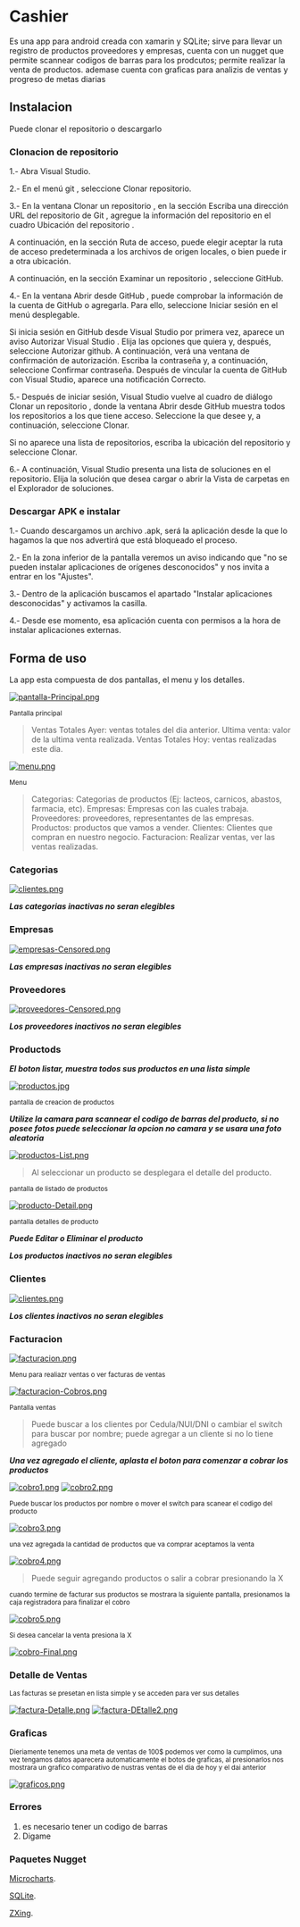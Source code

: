# Cashier
Es una app para android creada con xamarin y SQLite; sirve para llevar un registro de productos proveedores y empresas, cuenta con un nugget que permite scannear codigos de barras para los prodcutos; permite realizar la venta de productos. ademase cuenta con graficas para analizis de ventas y progreso de metas diarias

## Instalacion ##
Puede clonar el repositorio o descargarlo
### Clonacion de repositorio ### 

1.- Abra Visual Studio.

2.- En el menú git , seleccione Clonar repositorio.

3.- En la ventana Clonar un repositorio , en la sección Escriba una dirección URL del repositorio de Git , agregue la información del repositorio en el cuadro Ubicación del repositorio .

A continuación, en la sección Ruta de acceso, puede elegir aceptar la ruta de acceso predeterminada a los archivos de origen locales, o bien puede ir a otra ubicación.

A continuación, en la sección Examinar un repositorio , seleccione GitHub.

4.- En la ventana Abrir desde GitHub , puede comprobar la información de la cuenta de GitHub o agregarla. Para ello, seleccione Iniciar sesión en el menú desplegable.

Si inicia sesión en GitHub desde Visual Studio por primera vez, aparece un aviso Autorizar Visual Studio . Elija las opciones que quiera y, después, seleccione Autorizar github.
A continuación, verá una ventana de confirmación de autorización. Escriba la contraseña y, a continuación, seleccione Confirmar contraseña.
Después de vincular la cuenta de GitHub con Visual Studio, aparece una notificación Correcto.

5.- Después de iniciar sesión, Visual Studio vuelve al cuadro de diálogo Clonar un repositorio , donde la ventana Abrir desde GitHub muestra todos los repositorios a los que tiene acceso. Seleccione la que desee y, a continuación, seleccione Clonar.

Si no aparece una lista de repositorios, escriba la ubicación del repositorio y seleccione Clonar.

6.- A continuación, Visual Studio presenta una lista de soluciones en el repositorio. Elija la solución que desea cargar o abrir la Vista de carpetas en el Explorador de soluciones.

### Descargar APK e instalar ###

1.- Cuando descargamos un archivo .apk, será la aplicación desde la que lo hagamos la que nos advertirá que está bloqueado el proceso.

2.- En la zona inferior de la pantalla veremos un aviso indicando que "no se pueden instalar aplicaciones de orígenes desconocidos" y nos invita a entrar en los "Ajustes".

3.- Dentro de la aplicación buscamos el apartado "Instalar aplicaciones desconocidas" y activamos la casilla.

4.- Desde ese momento, esa aplicación cuenta con permisos a la hora de instalar aplicaciones externas.

## Forma de uso ##

La app esta compuesta de dos pantallas, el menu y los detalles.

[![pantalla-Principal.png](https://i.postimg.cc/LXTrSSYz/pantalla-Principal.png)](https://postimg.cc/5YXP5Zm0)

<sup> Pantalla principal </sup>

> Ventas Totales Ayer: ventas totales del dia anterior.
> Ultima venta: valor de la ultima venta realizada.
> Ventas Totales Hoy: ventas realizadas este dia.

[![menu.png](https://i.postimg.cc/SQ5Jbb60/menu.png)](https://postimg.cc/JtN1jgYK)

<sup> Menu </sup>

> Categorias: Categorias de productos (Ej: lacteos, carnicos, abastos, farmacia, etc).
> Empresas: Empresas con las cuales trabaja.
> Proveedores: proveedores, representantes de las empresas.
> Productos: productos que vamos a vender.
> Clientes: Clientes que compran en nuestro negocio.
> Facturacion: Realizar ventas, ver las ventas realizadas.

### Categorias ###
[![clientes.png](https://i.postimg.cc/yxWjgCx4/clientes.png)](https://postimg.cc/n9bBg5q0)

***Las categorias inactivas no seran elegibles***

### Empresas ###
[![empresas-Censored.png](https://i.postimg.cc/HLBPV2zM/empresas-Censored.png)](https://postimg.cc/v1xvK5p8)

***Las empresas inactivas no seran elegibles***

### Proveedores ###
[![proveedores-Censored.png](https://i.postimg.cc/85gBkrQv/proveedores-Censored.png)](https://postimg.cc/p9knqrdV)

***Los proveedores inactivos no seran elegibles***

### Productods ###
***El boton listar, muestra todos sus productos en una lista simple***

[![productos.jpg](https://i.postimg.cc/3xC3fsrH/productos.jpg)](https://postimg.cc/gxj9nB6M)

<sub> pantalla de creacion de productos </sub>

***Utilize la camara para scannear el codigo de barras del producto,
si no posee fotos puede seleccionar la opcion no camara y se usara una foto aleatoria*** 

[![productos-List.png](https://i.postimg.cc/G2PNbCNc/productos-List.png)](https://postimg.cc/S2sVGwk5)

> Al seleccionar un producto se desplegara el detalle del producto.

<sub> pantalla de listado de productos </sub>

[![producto-Detail.png](https://i.postimg.cc/vHnnTZhL/producto-Detail.png)](https://postimg.cc/9rW0NVvr)

<sub> pantalla detalles de producto </sub>

***Puede Editar o Eliminar el producto*** 

***Los productos inactivos no seran elegibles***

### Clientes ###
[![clientes.png](https://i.postimg.cc/y8QZxQtc/clientes.png)](https://postimg.cc/ZWNRDcT5)

***Los clientes inactivos no seran elegibles***

### Facturacion ###
[![facturacion.png](https://i.postimg.cc/28jyWd4w/facturacion.png)](https://postimg.cc/Z0gJtdsB)

<sub> Menu para realiazr ventas o ver facturas de ventas </sub>

[![facturacion-Cobros.png](https://i.postimg.cc/KY7hQwbg/facturacion-Cobros.png)](https://postimg.cc/d70fVWLq)

<sub> Pantalla ventas </sub>

> Puede buscar a los clientes por Cedula/NUI/DNI o cambiar el switch para buscar por nombre; puede agregar a un cliente si no lo tiene agregado

***Una vez agregado el cliente, aplasta el boton para comenzar a cobrar los productos***

[![cobro1.png](https://i.postimg.cc/rF6XXqpt/cobro1.png)](https://postimg.cc/Wt7f0Lg2)
[![cobro2.png](https://i.postimg.cc/y8MS0g68/cobro2.png)](https://postimg.cc/5Xm0VtFh)

<sub> Puede buscar los productos por nombre o mover el switch para scanear el codigo del producto </sub>

[![cobro3.png](https://i.postimg.cc/MpvFv4X8/cobro3.png)](https://postimg.cc/pmMZSsD0)

<sub> una vez agregada la cantidad de productos que va comprar aceptamos la venta </sub>

[![cobro4.png](https://i.postimg.cc/Fs2jVnDv/cobro4.png)](https://postimg.cc/rKN08jBZ)

> Puede seguir agregando productos o salir a cobrar presionando la X

<sub> cuando termine de facturar sus productos se mostrara la siguiente pantalla, presionamos la caja registradora para finalizar el cobro </sub>

[![cobro5.png](https://i.postimg.cc/s227jd2p/cobro5.png)](https://postimg.cc/gxfns78J)

<sub> Si desea cancelar la venta presiona la X </sub>

[![cobro-Final.png](https://i.postimg.cc/BbndNvZj/cobro-Final.png)](https://postimg.cc/MMgPpqQw)

### Detalle de Ventas ###
<sub> Las facturas se presetan en lista simple y se acceden para ver sus detalles </sub>

[![factura-Detalle.png](https://i.postimg.cc/fWPH1CB2/factura-Detalle.png)](https://postimg.cc/JtbckNwZ)
[![factura-DEtalle2.png](https://i.postimg.cc/hP95xx12/factura-DEtalle2.png)](https://postimg.cc/7fZ9r5cz)

### Graficas ###
<sub> Dieriamente tenemos una meta de ventas de 100$ podemos ver como la cumplimos, una vez tengamos datos aparecera automaticamente el botos de graficas, al presionarlos nos mostrara un grafico comparativo de nustras ventas de el dia de hoy y el dai anterior </sub>

[![graficos.png](https://i.postimg.cc/BZwqyrrr/graficos.png)](https://postimg.cc/LhLKgb6D)

### Errores ###
1. es necesario tener un codigo de barras
2. Digame

### Paquetes Nugget ###
[Microcharts](https://github.com/microcharts-dotnet/Microcharts).

[SQLite](https://github.com/sqlite/sqlite).

[ZXing](https://github.com/Redth/ZXing.Net.Mobile).

